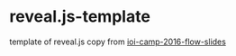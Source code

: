 # reveal.js-template
template of reveal.js
copy from [ioi-camp-2016-flow-slides](https://github.com/bobogei81123/ioi-camp-2016-flow-slides "ioi-camp-2016-flow-slides")
